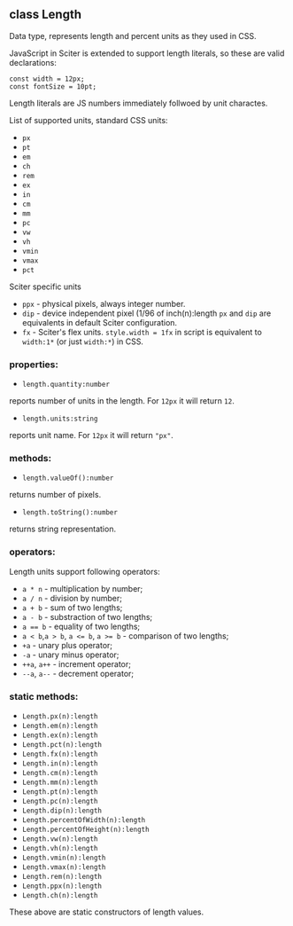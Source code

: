 ## class Length

Data type, represents length and percent units as they used in CSS.

JavaScript in Sciter is extended to support length literals, so these are valid declarations:

```JS
const width = 12px;
const fontSize = 10pt;
```

Length literals are JS numbers immediately follwoed by unit charactes.

List of supported units, standard CSS units: 

* `px` 
* `pt`
* `em`
* `ch`
* `rem`
* `ex`
* `in`
* `cm`
* `mm`
* `pc`
* `vw`
* `vh`
* `vmin`
* `vmax`
* `pct`

Sciter specific units 

* `ppx` - physical pixels, always integer number.
* `dip` - device independent pixel (1/96 of inch(n):length `px` and `dip` are equivalents in default Sciter configuration. 
* `fx` - Sciter's flex units. `style.width = 1fx` in script is equivalent to `width:1*` (or just `width:*`) in CSS.

### properties:

* `length.quantity:number`

reports number of units in the length. For `12px` it will return `12`.

* `length.units:string`

reports unit name. For `12px` it will return `"px"`.

### methods:

* `length.valueOf():number`

returns number of pixels.

* `length.toString():number`

returns string representation.

### operators:

Length units support following operators:

* `a * n` - multiplication by number;
* `a / n` - division by number; 
* `a + b` - sum of two lengths;
* `a - b` - substraction of two lengths;
* `a == b` - equality of two lengths;
* `a < b`,`a > b`, `a <= b`, `a >= b` - comparison of two lengths;
* `+a` - unary plus operator;
* `-a` - unary minus operator;
* `++a`, `a++` - increment operator;
* `--a`, `a--` - decrement operator;

### static methods:

 * `Length.px(n):length`
 * `Length.em(n):length`
 * `Length.ex(n):length`
 * `Length.pct(n):length`
 * `Length.fx(n):length`
 * `Length.in(n):length`
 * `Length.cm(n):length`
 * `Length.mm(n):length`
 * `Length.pt(n):length`
 * `Length.pc(n):length`
 * `Length.dip(n):length`
 * `Length.percentOfWidth(n):length`
 * `Length.percentOfHeight(n):length`
 * `Length.vw(n):length`
 * `Length.vh(n):length`
 * `Length.vmin(n):length`
 * `Length.vmax(n):length`
 * `Length.rem(n):length`
 * `Length.ppx(n):length`
 * `Length.ch(n):length`

 These above are static constructors of length values.